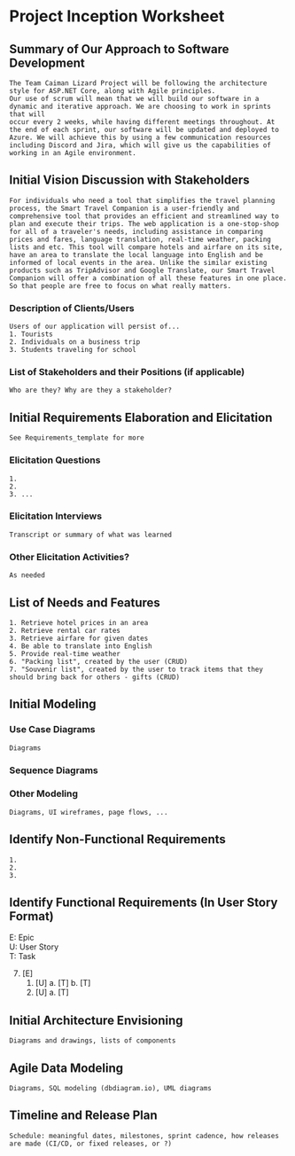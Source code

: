 Project Inception Worksheet
=====================================

## Summary of Our Approach to Software Development
    The Team Caiman Lizard Project will be following the architecture style for ASP.NET Core, along with Agile principles.
    Our use of scrum will mean that we will build our software in a dynamic and iterative approach. We are choosing to work in sprints that will
    occur every 2 weeks, while having different meetings throughout. At the end of each sprint, our software will be updated and deployed to Azure. We will achieve this by using a few communication resources including Discord and Jira, which will give us the capabilities of working in an Agile environment.

## Initial Vision Discussion with Stakeholders
    For individuals who need a tool that simplifies the travel planning process, the Smart Travel Companion is a user-friendly and comprehensive tool that provides an efficient and streamlined way to plan and execute their trips. The web application is a one-stop-shop for all of a traveler's needs, including assistance in comparing prices and fares, language translation, real-time weather, packing lists and etc. This tool will compare hotels and airfare on its site, have an area to translate the local language into English and be informed of local events in the area. Unlike the similar existing products such as TripAdvisor and Google Translate, our Smart Travel Companion will offer a combination of all these features in one place. So that people are free to focus on what really matters.

### Description of Clients/Users
    Users of our application will persist of... 
    1. Tourists
    2. Individuals on a business trip
    3. Students traveling for school

### List of Stakeholders and their Positions (if applicable)
    Who are they? Why are they a stakeholder?

## Initial Requirements Elaboration and Elicitation
    See Requirements_template for more

### Elicitation Questions
    1. 
    2.
    3. ...

### Elicitation Interviews
    Transcript or summary of what was learned

### Other Elicitation Activities?
    As needed

## List of Needs and Features
    1. Retrieve hotel prices in an area
    2. Retrieve rental car rates
    3. Retrieve airfare for given dates
    4. Be able to translate into English
    5. Provide real-time weather
    6. "Packing list", created by the user (CRUD)
    7. "Souvenir list", created by the user to track items that they should bring back for others - gifts (CRUD)

## Initial Modeling

### Use Case Diagrams
    Diagrams

### Sequence Diagrams

### Other Modeling
    Diagrams, UI wireframes, page flows, ...

## Identify Non-Functional Requirements
    1.
    2.
    3.

## Identify Functional Requirements (In User Story Format)

E: Epic  
U: User Story  
T: Task  

7. [E] 
    1. [U]
        a. [T]
        b. [T]
    2. [U]
        a. [T]

## Initial Architecture Envisioning
    Diagrams and drawings, lists of components

## Agile Data Modeling
    Diagrams, SQL modeling (dbdiagram.io), UML diagrams

## Timeline and Release Plan
    Schedule: meaningful dates, milestones, sprint cadence, how releases are made (CI/CD, or fixed releases, or ?)